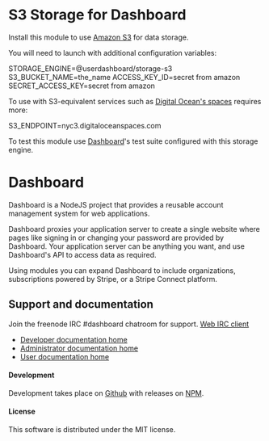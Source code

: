 # S3 Storage for Dashboard

Install this module to use [Amazon S3](https://aws.amazon.com/s3) for data storage.

You will need to launch with additional configuration variables:

  STORAGE_ENGINE=@userdashboard/storage-s3
  S3_BUCKET_NAME=the_name
  ACCESS_KEY_ID=secret from amazon
  SECRET_ACCESS_KEY=secret from amazon

To use with S3-equivalent services such as [Digital Ocean\'s spaces]() requires more:

  S3_ENDPOINT=nyc3.digitaloceanspaces.com

To test this module use [Dashboard](https://github.com/userdashboard/dashboard)'s test suite configured with this storage engine.



# Dashboard

Dashboard is a NodeJS project that provides a reusable account management system for web applications. 

Dashboard proxies your application server to create a single website where pages like signing in or changing your password are provided by Dashboard.  Your application server can be anything you want, and use Dashboard's API to access data as required.

Using modules you can expand Dashboard to include organizations, subscriptions powered by Stripe, or a Stripe Connect platform.

## Support and documentation

Join the freenode IRC #dashboard chatroom for support.  [Web IRC client](https://kiwiirc.com/nextclient/)

- [Developer documentation home](https://userdashboard.github.io/home)
- [Administrator documentation home](https://userdashboard.github.io/administrators/home)
- [User documentation home](https://userdashboard.github.io/users/home)

#### Development

Development takes place on [Github](https://github.com/userdashboard/storage-s3) with releases on [NPM](https://www.npmjs.com/package/@userdashboard/storage-s3).

#### License

This software is distributed under the MIT license.
